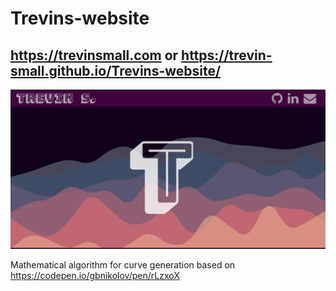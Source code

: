 # Trevins-website
## https://trevinsmall.com or https://trevin-small.github.io/Trevins-website/
![screenshot of my website](https://github.com/Trevin-Small/Trevins-website/blob/main/readme-image.png?raw=true)

Mathematical algorithm for curve generation based on https://codepen.io/gbnikolov/pen/rLzxoX
